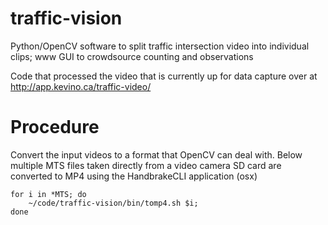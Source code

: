 # traffic-vision
Python/OpenCV software to split traffic intersection video into individual clips; www GUI to crowdsource counting and observations

Code that processed the video that is currently up for data capture over at http://app.kevino.ca/traffic-video/

# Procedure

Convert the input videos to a format that OpenCV can deal with. Below multiple MTS files taken directly
from a video camera SD card are converted to MP4 using the HandbrakeCLI application (osx)

    for i in *MTS; do 
        ~/code/traffic-vision/bin/tomp4.sh $i; 
    done


